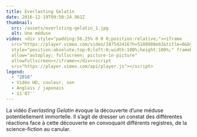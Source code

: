 ```yaml
---
title: Everlasting Gelatin
date: 2016-12-19T09:50:24.961Z
thumbnail:
  src: /assets/everlsting-gelatin_1.jpg
  alt: Une méduse
video: <div style="padding:56.25% 0 0 0;position:relative;"><iframe
  src="https://player.vimeo.com/video/187542416?h=5188088eb3&title=0&byline=0&portrait=0"
  style="position:absolute;top:0;left:0;width:100%;height:100%;" frameborder="0"
  allow="autoplay; fullscreen; picture-in-picture"
  allowfullscreen></iframe></div><script
  src="https://player.vimeo.com/api/player.js"></script>
legend:
  - "2016"
  - Vidéo HD, couleur, son
  - Anglais / japonais
  - 11'07''
---
```


La vidéo *Everlasting Gelatin* évoque la découverte d’une méduse potentiellement immortelle. Il s’agit de dresser un constat des différentes réactions face à cette découverte en convoquant différents registres, de la science-fiction au canular.
